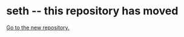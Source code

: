 # seth -- this repository has moved

[Go to the new repository.](https://github.com/dapphub/dapptools/tree/master/src/seth)
